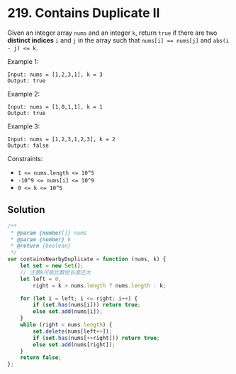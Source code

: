 # 219. Contains Duplicate II

Given an integer array `nums` and an integer `k`, return `true` if there are two **distinct indices** `i` and `j` in the array such that `nums[i] == nums[j]` and `abs(i - j) <= k`.

Example 1:

```
Input: nums = [1,2,3,1], k = 3
Output: true
```

Example 2:

```
Input: nums = [1,0,1,1], k = 1
Output: true
```

Example 3:

```
Input: nums = [1,2,3,1,2,3], k = 2
Output: false
```

Constraints:

-   `1 <= nums.length <= 10^5`
-   `-10^9 <= nums[i] <= 10^9`
-   `0 <= k <= 10^5`

## Solution

```js
/**
 * @param {number[]} nums
 * @param {number} k
 * @return {boolean}
 */
var containsNearbyDuplicate = function (nums, k) {
    let set = new Set();
    // 注意k可能比数组长度还大
    let left = 0,
        right = k > nums.length ? nums.length : k;

    for (let i = left; i <= right; i++) {
        if (set.has(nums[i])) return true;
        else set.add(nums[i]);
    }
    while (right < nums.length) {
        set.delete(nums[left++]);
        if (set.has(nums[++right])) return true;
        else set.add(nums[right]);
    }
    return false;
};
```
